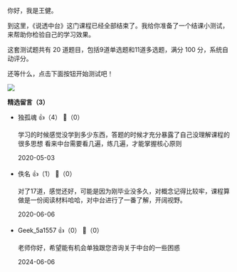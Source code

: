 你好，我是王健。

到这里，《说透中台》这门课程已经全部结束了。我给你准备了一个结课小测试，来帮助你检验自己的学习效果。

这套测试题共有 20 道题目，包括9道单选题和11道多选题，满分 100 分，系统自动评分。

还等什么，点击下面按钮开始测试吧！

[![](https://static001.geekbang.org/resource/image/28/a4/28d1be62669b4f3cc01c36466bf811a4.png?wh=1142%2A201)](http://time.geekbang.org/quiz/intro?act_id=101&exam_id=214)
<div><strong>精选留言（3）</strong></div><ul>
<li><span>独孤魂</span> 👍（4） 💬（0）<p>学习的时候感觉没学到多少东西，答题的时候才充分暴露了自己没理解课程的很多思想
看来中台需要看几遍，练几遍，才能掌握核心原则</p>2020-05-03</li><br/><li><span>佚名</span> 👍（1） 💬（0）<p>对了17道，感觉还好，可能是因为刚毕业没多久，对概念记得比较牢，课程算做是一份阅读材料哈哈，对中台进行了一番了解，开阔视野。</p>2020-06-06</li><br/><li><span>Geek_5a1557</span> 👍（0） 💬（0）<p>老师你好，希望能有机会单独跟您咨询关于中台的一些困惑</p>2024-06-06</li><br/>
</ul>